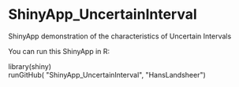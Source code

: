 # ShinyApp_UncertainInterval
ShinyApp demonstration of the characteristics of Uncertain Intervals

You can run this ShinyApp in R:

library(shiny)  
runGitHub( "ShinyApp_UncertainInterval", "HansLandsheer")
